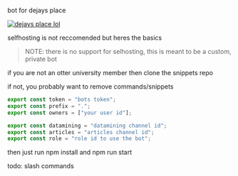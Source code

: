bot for dejays place

[![dejays place lol](https://inv.wtf/widget/dejay)](https://inv.wtf/dejay)

selfhosting is not reccomended but heres the basics

> NOTE: there is no support for selhosting, this is meant to be a custom, private bot

if you are not an otter university member then clone the snippets repo

if not, you probably want to remove commands/snippets

```ts
export const token = "bots token";
export const prefix = ".";
export const owners = ["your user id"];

export const datamining = "datamining channel id";
export const articles = "articles channel id";
export const role = "role id to use the bot";
```

then just run npm install and npm run start

todo: slash commands
